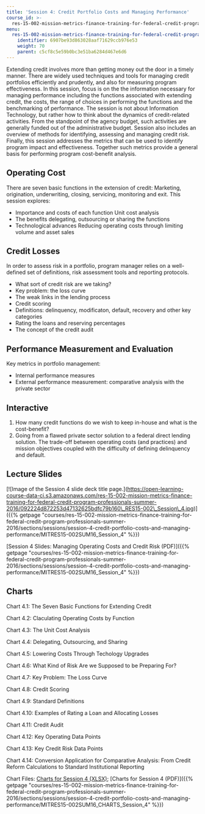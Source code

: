 ```yaml
---
title: 'Session 4: Credit Portfolio Costs and Managing Performance'
course_id: >-
  res-15-002-mission-metrics-finance-training-for-federal-credit-program-professionals-summer-2016
menu:
  res-15-002-mission-metrics-finance-training-for-federal-credit-program-professionals-summer-2016:
    identifier: 6907be93d863028aaf71629ccb976e53
    weight: 70
    parent: c5cf8c5e59b0bc3e51ba6284d467e6d6
---
```

Extending credit involves more than getting money out the door in a timely manner. There are widely used techniques and tools for managing credit portfolios efficiently and prudently, and also for measuring program effectiveness. In this session, focus is on the the information necessary for managing performance including the functions associated with extending credit, the costs, the range of choices in performing the functions and the benchmarking of performance. The session is not about Information Technology, but rather how to think about the dynamics of credit-related activities. From the standpoint of the agency budget, such activities are generally funded out of the administrative budget. Session also includes an overview of methods for identifying, assessing and managing credit risk. Finally, this session addresses the metrics that can be used to identify program impact and effectiveness. Together such metrics provide a general basis for performing program cost-benefit analysis.

Operating Cost
--------------

There are seven basic functions in the extension of credit: Marketing, origination, underwriting, closing, servicing, monitoring and exit. This session explores:

*   Importance and costs of each function Unit cost analysis
*   The benefits delegating, outsourcing or sharing the functions
*   Technological advances Reducing operating costs through limiting volume and asset sales

Credit Losses
-------------

In order to assess risk in a portfolio, program manager relies on a well-defined set of definitions, risk assessment tools and reporting protocols.

*   What sort of credit risk are we taking?
*   Key problem: the loss curve
*   The weak links in the lending process
*   Credit scoring
*   Definitions: delinquency, modificaton, default, recovery and other key categories
*   Rating the loans and reserving percentages
*   The concept of the credit audit

Performance Measurement and Evaluation
--------------------------------------

Key metrics in portfolio management:

*   Internal performance measures
*   External performance measurement: comparative analysis with the private sector

Interactive
-----------

1.  How many credit functions do we wish to keep in-house and what is the cost-benefit?
2.  Going from a flawed private sector solution to a federal direct lending solution. The trade-off between operating costs (and practices) and mission objectives coupled with the difficulty of defining delinquency and default.

Lecture Slides
--------------

[!\[Image of the Session 4 slide deck title page.\](https://open-learning-course-data-ci.s3.amazonaws.com/res-15-002-mission-metrics-finance-training-for-federal-credit-program-professionals-summer-2016/092224d872253d47132625bdfc79b160\_RES15-002\_Session\_4.jpg)]({{% getpage "courses/res-15-002-mission-metrics-finance-training-for-federal-credit-program-professionals-summer-2016/sections/sessions/session-4-credit-portfolio-costs-and-managing-performance/MITRES15-002SUM16_Session_4" %}})

[Session 4 Slides: Managing Operating Costs and Credit Risk (PDF)]({{% getpage "courses/res-15-002-mission-metrics-finance-training-for-federal-credit-program-professionals-summer-2016/sections/sessions/session-4-credit-portfolio-costs-and-managing-performance/MITRES15-002SUM16_Session_4" %}})

Charts
------

Chart 4.1: The Seven Basic Functions for Extending Credit

Chart 4.2: Claculating Operating Costs by Function

Chart 4.3: The Unit Cost Analysis

Chart 4.4: Delegating, Outsourcing, and Sharing

Chart 4.5: Lowering Costs Through Techology Upgrades

Chart 4.6: What Kind of Risk Are we Supposed to be Preparing For?

Chart 4.7: Key Problem: The Loss Curve

Chart 4.8: Credit Scoring

Chart 4.9: Standard Definitions

Chart 4.10: Examples of Rating a Loan and Allocating Losses

Chart 4.11: Credit Audit

Chart 4.12: Key Operating Data Points

Chart 4.13: Key Credit Risk Data Points

Chart 4.14: Conversion Application for Comparative Analysis: From Credit Reform Calculations to Standard Institutional Reporting

Chart Files: [Charts for Session 4 (XLSX)](https://open-learning-course-data-ci.s3.amazonaws.com/res-15-002-mission-metrics-finance-training-for-federal-credit-program-professionals-summer-2016/f0df565f316dd00ee5d6eef0d0ceacb3_MITRES15-002SUM16_CHARTS_Session_4.xlsx); [Charts for Session 4 (PDF)]({{% getpage "courses/res-15-002-mission-metrics-finance-training-for-federal-credit-program-professionals-summer-2016/sections/sessions/session-4-credit-portfolio-costs-and-managing-performance/MITRES15-002SUM16_CHARTS_Session_4" %}})